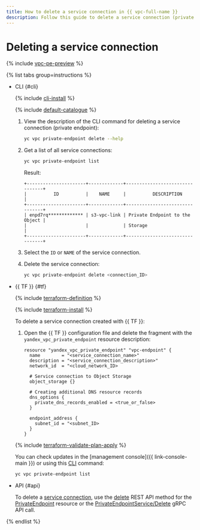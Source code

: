 ```yaml
---
title: How to delete a service connection in {{ vpc-full-name }}
description: Follow this guide to delete a service connection (private endpoint) in {{ vpc-name }}.
---
```


# Deleting a service connection

{% include [vpc-pe-preview](../../_includes/vpc/pe-preview.md) %}



{% list tabs group=instructions %}

- CLI {#cli}

  {% include [cli-install](../../_includes/cli-install.md) %}

  {% include [default-catalogue](../../_includes/default-catalogue.md) %}
  
  1. View the description of the CLI command for deleting a service connection (private endpoint):

      ```bash
      yc vpc private-endpoint delete --help
      ```

  1. Get a list of all service connections:

     ```bash
     yc vpc private-endpoint list
     ```

     Result:
     
     ```text
     +----------------------+-------------+--------------------------------+
     |          ID          |    NAME     |          DESCRIPTION           |
     +----------------------+-------------+--------------------------------+
     | enpd7rq************* | s3-vpc-link | Private Endpoint to the Object |
     |                      |             | Storage                        |
     +----------------------+-------------+--------------------------------+
     ``` 

  1. Select the `ID` or `NAME` of the service connection.
  1. Delete the service connection:

     ```bash
     yc vpc private-endpoint delete <connection_ID>
     ```


- {{ TF }} {#tf}

  {% include [terraform-definition](../../_tutorials/_tutorials_includes/terraform-definition.md) %}

  {% include [terraform-install](../../_includes/terraform-install.md) %}

  To delete a service connection created with {{ TF }}:
  1. Open the {{ TF }} configuration file and delete the fragment with the `yandex_vpc_private_endpoint` resource description:

     ```hcl
     resource "yandex_vpc_private_endpoint" "vpc-endpoint" {
       name        = "<service_connection_name>"
       description = "<service_connection_description>"
       network_id  = "<cloud_network_ID>
       
       # Service connection to Object Storage
       object_storage {}

       # Creating additional DNS resource records 
       dns_options {
         private_dns_records_enabled = <true_or_false>
       }

       endpoint_address {
         subnet_id = "<subnet_ID>
       }
     }
     ```

  {% include [terraform-validate-plan-apply](../../_tutorials/_tutorials_includes/terraform-validate-plan-apply.md) %}

  You can check updates in the [management console]({{ link-console-main }}) or using this [CLI](../../cli/quickstart.md) command:

  ```bash
  yc vpc private-endpoint list
  ```

- API {#api}

  To delete a [service connection](../concepts/private-endpoint.md), use the [delete](../privatelink/api-ref/PrivateEndpoint/delete.md) REST API method for the [PrivateEndpoint](../privatelink/api-ref/PrivateEndpoint/index.md) resource or the [PrivateEndpointService/Delete](../privatelink/api-ref/grpc/PrivateEndpoint/delete.md) gRPC API call.



{% endlist %}
